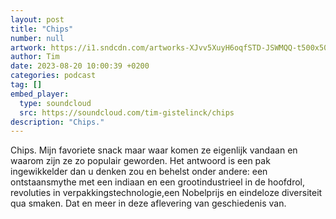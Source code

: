 ```yaml
---
layout: post
title: "Chips"
number: null
artwork: https://i1.sndcdn.com/artworks-XJvv5XuyH6oqfSTD-JSWMQQ-t500x500.jpg
author: Tim
date: 2023-08-20 10:00:39 +0200
categories: podcast
tag: []
embed_player:
  type: soundcloud
  src: https://soundcloud.com/tim-gistelinck/chips
description: "Chips."
---
```

Chips. Mijn favoriete snack maar waar komen ze eigenlijk vandaan en waarom zijn ze zo populair geworden. Het antwoord is een pak ingewikkelder dan u denken zou en behelst onder andere: een ontstaansmythe met een indiaan en een grootindustrieel in de hoofdrol, revoluties in verpakkingstechnologie,een Nobelprijs en eindeloze diversiteit qua smaken. Dat en meer in deze aflevering van geschiedenis van.